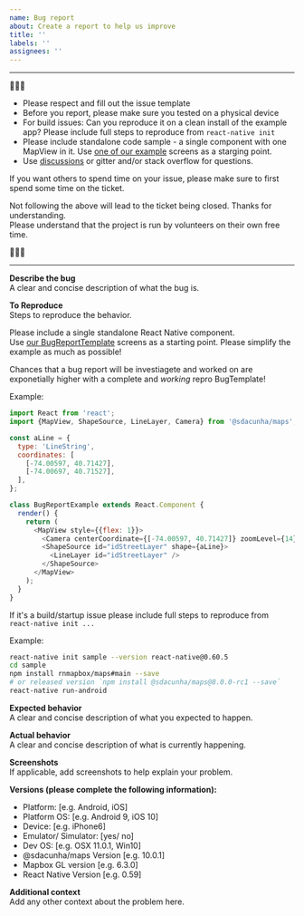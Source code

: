 ```yaml
---
name: Bug report
about: Create a report to help us improve
title: ''
labels: ''
assignees: ''
---
```


---

🚨🚨🚨

- Please respect and fill out the issue template
- Before you report, please make sure you tested on a physical device
- For build issues: Can you reproduce it on a clean install of the example app? Please include full steps to reproduce from `react-native init`
- Please include standalone code sample - a single component with one MapView in it. Use [one of our example](https://github.com/rnmapbox/maps/blob/main/example/src/examples/PointInMapView.js) screens as a starging point.
- Use [discussions](https://github.com/rnmapbox/maps/discussions) or gitter and/or stack overflow for questions.

If you want others to spend time on your issue, please make sure to first spend some time on the ticket.

Not following the above will lead to the ticket being closed.
Thanks for understanding.  
Please understand that the project is run by volunteers on their own free time.

🚨🚨🚨

---

**Describe the bug**  
A clear and concise description of what the bug is.

**To Reproduce**  
Steps to reproduce the behavior.

Please include a single standalone React Native component.  
Use [our BugReportTemplate](https://github.com/rnmapbox/maps/blob/main/example/src/examples/BugReportTemplate.js) screens as a starting point.
Please simplify the example as much as possible!

Chances that a bug report will be investiagete and worked on are exponetially higher with a complete and _working_ repro BugTemplate!

Example:

```js
import React from 'react';
import {MapView, ShapeSource, LineLayer, Camera} from '@sdacunha/maps';

const aLine = {
  type: 'LineString',
  coordinates: [
    [-74.00597, 40.71427],
    [-74.00697, 40.71527],
  ],
};

class BugReportExample extends React.Component {
  render() {
    return (
      <MapView style={{flex: 1}}>
        <Camera centerCoordinate={[-74.00597, 40.71427]} zoomLevel={14} />
        <ShapeSource id="idStreetLayer" shape={aLine}>
          <LineLayer id="idStreetLayer" />
        </ShapeSource>
      </MapView>
    );
  }
}
```

If it's a build/startup issue please include full steps to reproduce from `react-native init ...`

Example:

```sh
react-native init sample --version react-native@0.60.5
cd sample
npm install rnmapbox/maps#main --save
# or released version `npm install @sdacunha/maps@8.0.0-rc1 --save`
react-native run-android
```

**Expected behavior**  
A clear and concise description of what you expected to happen.

**Actual behavior**  
A clear and concise description of what is currently happening.

**Screenshots**  
If applicable, add screenshots to help explain your problem.

**Versions (please complete the following information):**

- Platform: [e.g. Android, iOS]
- Platform OS: [e.g. Android 9, iOS 10]
- Device: [e.g. iPhone6]
- Emulator/ Simulator: [yes/ no]
- Dev OS: [e.g. OSX 11.0.1, Win10]
- @sdacunha/maps Version [e.g. 10.0.1]
- Mapbox GL version [e.g. 6.3.0]
- React Native Version [e.g. 0.59]

**Additional context**  
Add any other context about the problem here.
